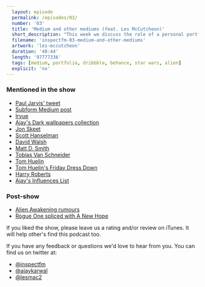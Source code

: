 ```yaml
---
  layout: episode
  permalink: /episodes/03/
  number: '03'
  title: 'Medium and other mediums (feat. Les McCutcheon)'
  short_description: "This week we discuss the role of a personal portfolio and the trend of moving your content to third-party services. Stick around after the outro for some post-show movie talk."
  filename: 'inspectfm-03-medium-and-other-mediums'
  artwork: 'les-mccutcheon'
  duration: '40:44'
  length: '97777336'
  tags: [medium, portfolio, dribbble, behance, star wars, alien]
  explicit: 'no'
---
```


### Mentioned in the show

- [Paul Jarvis' tweet](https://twitter.com/pjrvs/status/844640042635079681)
- [Subform Medium post](https://medium.com/subform/better-grid-systems-in-ui-design-tools-495dc35c5791#.j1h889azd)
- [Irvue](http://irvue.tumblr.com/)
- [Ajay's Dark wallpapers collection](https://unsplash.com/collections/144156/dark-wallpapers)
- [Jon Skeet](https://twitter.com/jonskeet)
- [Scott Hanselman](https://twitter.com/shanselman)
- [David Walsh](https://twitter.com/davidwalshblog)
- [Matt D. Smith](https://twitter.com/mds)
- [Tobias Van Schneider](https://twitter.com/vanschneider)
- [Tom Huelin](https://twitter.com/TomHuelin1)
- [Tom Huelin's Friday Dress Down](https://fridaydressdown.wordpress.com/)
- [Harry Roberts](https://twitter.com/csswizardry)
- [Ajay's Influences List](http://ajaykarwal.com/influences/)

### Post-show

- [Alien Awakening rumours](http://www.alien-covenant.com/news/ridley-scott-reveals-title-the-next-alien-film-after-alien-covenant)
- [Rogue One spliced with A New Hope](https://vimeo.com/209263699)

If you liked the show, please leave us a rating and/or review on iTunes. It will help other's find this podcast too.

If you have any feedback or questions we'd love to hear from you. You can find us on twitter at:

- [@inspectfm](http://twitter.com/inspectfm)
- [@ajaykarwal](http://twitter.com/ajaykarwal)
- [@lesmac2](http://twitter.com/lesmac2)

